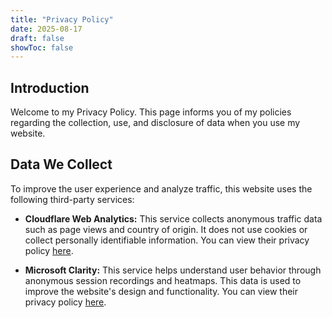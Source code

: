 ```yaml
---
title: "Privacy Policy"
date: 2025-08-17
draft: false
showToc: false
---
```


## Introduction
Welcome to my Privacy Policy. This page informs you of my policies regarding the collection, use, and disclosure of data when you use my website.

## Data We Collect
To improve the user experience and analyze traffic, this website uses the following third-party services:

* **Cloudflare Web Analytics:** This service collects anonymous traffic data such as page views and country of origin. It does not use cookies or collect personally identifiable information. You can view their privacy policy [here](https://www.cloudflare.com/privacypolicy/).

* **Microsoft Clarity:** This service helps understand user behavior through anonymous session recordings and heatmaps. This data is used to improve the website's design and functionality. You can view their privacy policy [here](https://privacy.microsoft.com/en-us/privacystatement).

